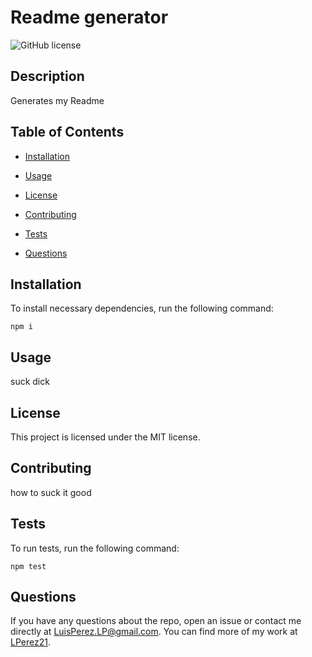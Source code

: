 # Readme generator
![GitHub license](https://img.shields.io/badge/license-MIT-blue.svg)

## Description

Generates my Readme

## Table of Contents

* [Installation](#installation)

* [Usage](#usage)

* [License](#license)

* [Contributing](#contributing)

* [Tests](#tests)

* [Questions](#questions)

## Installation

To install necessary dependencies, run the following command:

```
npm i
```

## Usage

suck dick

## License

This project is licensed under the MIT license.

## Contributing

how to suck it good

## Tests

To run tests, run the following command:

```
npm test
```

## Questions

If you have any questions about the repo, open an issue or contact me directly at LuisPerez.LP@gmail.com. You can find more of my work at [LPerez21](https://github.com/LPerez21/).

